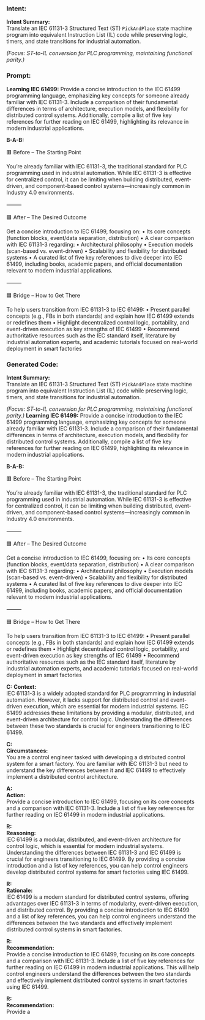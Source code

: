 ### Intent:
**Intent Summary:**  
Translate an IEC 61131-3 Structured Text (ST) `PickAndPlace` state machine program into equivalent Instruction List (IL) code while preserving logic, timers, and state transitions for industrial automation.  

*(Focus: ST-to-IL conversion for PLC programming, maintaining functional parity.)*

### Prompt:
**Learning IEC 61499:**
Provide a concise introduction to the IEC 61499 programming language, emphasizing key concepts for someone already familiar with IEC 61131-3. Include a comparison of their fundamental differences in terms of architecture, execution models, and flexibility for distributed control systems. Additionally, compile a list of five key references for further reading on IEC 61499, highlighting its relevance in modern industrial applications.


**B-A-B:**

🟥 Before – The Starting Point

You’re already familiar with IEC 61131-3, the traditional standard for PLC programming used in industrial automation. While IEC 61131-3 is effective for centralized control, it can be limiting when building distributed, event-driven, and component-based control systems—increasingly common in Industry 4.0 environments.

⸻

🟩 After – The Desired Outcome

Get a concise introduction to IEC 61499, focusing on:
	•	Its core concepts (function blocks, event/data separation, distribution)
	•	A clear comparison with IEC 61131-3 regarding:
	•	Architectural philosophy
	•	Execution models (scan-based vs. event-driven)
	•	Scalability and flexibility for distributed systems
	•	A curated list of five key references to dive deeper into IEC 61499, including books, academic papers, and official documentation relevant to modern industrial applications.

⸻

🟦 Bridge – How to Get There

To help users transition from IEC 61131-3 to IEC 61499:
	•	Present parallel concepts (e.g., FBs in both standards) and explain how IEC 61499 extends or redefines them
	•	Highlight decentralized control logic, portability, and event-driven execution as key strengths of IEC 61499
	•	Recommend authoritative resources such as the IEC standard itself, literature by industrial automation experts, and academic tutorials focused on real-world deployment in smart factories

### Generated Code:
**Intent Summary:**  
Translate an IEC 61131-3 Structured Text (ST) `PickAndPlace` state machine program into equivalent Instruction List (IL) code while preserving logic, timers, and state transitions for industrial automation.  

*(Focus: ST-to-IL conversion for PLC programming, maintaining functional parity.)*
**Learning IEC 61499:**
Provide a concise introduction to the IEC 61499 programming language, emphasizing key concepts for someone already familiar with IEC 61131-3. Include a comparison of their fundamental differences in terms of architecture, execution models, and flexibility for distributed control systems. Additionally, compile a list of five key references for further reading on IEC 61499, highlighting its relevance in modern industrial applications.


**B-A-B:**

🟥 Before – The Starting Point

You’re already familiar with IEC 61131-3, the traditional standard for PLC programming used in industrial automation. While IEC 61131-3 is effective for centralized control, it can be limiting when building distributed, event-driven, and component-based control systems—increasingly common in Industry 4.0 environments.

⸻

🟩 After – The Desired Outcome

Get a concise introduction to IEC 61499, focusing on:
	•	Its core concepts (function blocks, event/data separation, distribution)
	•	A clear comparison with IEC 61131-3 regarding:
	•	Architectural philosophy
	•	Execution models (scan-based vs. event-driven)
	•	Scalability and flexibility for distributed systems
	•	A curated list of five key references to dive deeper into IEC 61499, including books, academic papers, and official documentation relevant to modern industrial applications.

⸻

🟦 Bridge – How to Get There

To help users transition from IEC 61131-3 to IEC 61499:
	•	Present parallel concepts (e.g., FBs in both standards) and explain how IEC 61499 extends or redefines them
	•	Highlight decentralized control logic, portability, and event-driven execution as key strengths of IEC 61499
	•	Recommend authoritative resources such as the IEC standard itself, literature by industrial automation experts, and academic tutorials focused on real-world deployment in smart factories

**C:**
**Context:**  
IEC 61131-3 is a widely adopted standard for PLC programming in industrial automation. However, it lacks support for distributed control and event-driven execution, which are essential for modern industrial systems. IEC 61499 addresses these limitations by providing a modular, distributed, and event-driven architecture for control logic. Understanding the differences between these two standards is crucial for engineers transitioning to IEC 61499.

**C:**  
**Circumstances:**  
You are a control engineer tasked with developing a distributed control system for a smart factory. You are familiar with IEC 61131-3 but need to understand the key differences between it and IEC 61499 to effectively implement a distributed control architecture.

**A:**  
**Action:**  
Provide a concise introduction to IEC 61499, focusing on its core concepts and a comparison with IEC 61131-3. Include a list of five key references for further reading on IEC 61499 in modern industrial applications.

**R:**  
**Reasoning:**  
IEC 61499 is a modular, distributed, and event-driven architecture for control logic, which is essential for modern industrial systems. Understanding the differences between IEC 61131-3 and IEC 61499 is crucial for engineers transitioning to IEC 61499. By providing a concise introduction and a list of key references, you can help control engineers develop distributed control systems for smart factories using IEC 61499.

**R:**  
**Rationale:**  
IEC 61499 is a modern standard for distributed control systems, offering advantages over IEC 61131-3 in terms of modularity, event-driven execution, and distributed control. By providing a concise introduction to IEC 61499 and a list of key references, you can help control engineers understand the differences between the two standards and effectively implement distributed control systems in smart factories.

**R:**  
**Recommendation:**  
Provide a concise introduction to IEC 61499, focusing on its core concepts and a comparison with IEC 61131-3. Include a list of five key references for further reading on IEC 61499 in modern industrial applications. This will help control engineers understand the differences between the two standards and effectively implement distributed control systems in smart factories using IEC 61499.

**R:**  
**Recommendation:**  
Provide a

